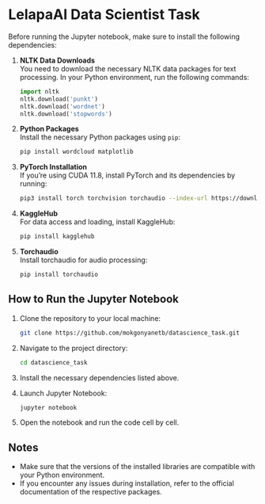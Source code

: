 # LelapaAI Data Scientist Task

Before running the Jupyter notebook, make sure to install the following dependencies:

1. **NLTK Data Downloads**  
   You need to download the necessary NLTK data packages for text processing. In your Python environment, run the following commands:

   ```python
   import nltk
   nltk.download('punkt')
   nltk.download('wordnet')
   nltk.download('stopwords')
   ```

2. **Python Packages**  
   Install the necessary Python packages using `pip`:

   ```bash
   pip install wordcloud matplotlib
   ```

3. **PyTorch Installation**  
   If you’re using CUDA 11.8, install PyTorch and its dependencies by running:

   ```bash
   pip3 install torch torchvision torchaudio --index-url https://download.pytorch.org/whl/cu118
   ```

4. **KaggleHub**  
   For data access and loading, install KaggleHub:

   ```bash
   pip install kagglehub
   ```

5. **Torchaudio**  
   Install torchaudio for audio processing:

   ```bash
   pip install torchaudio
   ```

## How to Run the Jupyter Notebook

1. Clone the repository to your local machine:

   ```bash
   git clone https://github.com/mokgonyanetb/datascience_task.git
   ```

2. Navigate to the project directory:

   ```bash
   cd datascience_task
   ```

3. Install the necessary dependencies listed above.

4. Launch Jupyter Notebook:

   ```bash
   jupyter notebook
   ```

5. Open the notebook and run the code cell by cell.

## Notes

- Make sure that the versions of the installed libraries are compatible with your Python environment.
- If you encounter any issues during installation, refer to the official documentation of the respective packages.